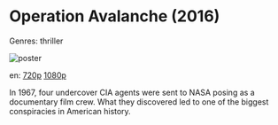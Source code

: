 # Operation Avalanche (2016)

Genres: thriller

![poster](http://image.tmdb.org/t/p/w500/fhASK3sWpe85FW44VMs7YBVaG5Z.jpg)

en:
  [720p](magnet:?xt=urn:btih:A24DFA3CA17F8EF07D022249C779AE8943290D53&tr=udp://glotorrents.pw:6969/announce&tr=udp://tracker.opentrackr.org:1337/announce&tr=udp://torrent.gresille.org:80/announce&tr=udp://tracker.openbittorrent.com:80&tr=udp://tracker.coppersurfer.tk:6969&tr=udp://tracker.leechers-paradise.org:6969&tr=udp://p4p.arenabg.ch:1337&tr=udp://tracker.internetwarriors.net:1337)
  [1080p](magnet:?xt=urn:btih:FC23D5C40CF4B7896B70E3591A06AD16C494A3DD&tr=udp://glotorrents.pw:6969/announce&tr=udp://tracker.opentrackr.org:1337/announce&tr=udp://torrent.gresille.org:80/announce&tr=udp://tracker.openbittorrent.com:80&tr=udp://tracker.coppersurfer.tk:6969&tr=udp://tracker.leechers-paradise.org:6969&tr=udp://p4p.arenabg.ch:1337&tr=udp://tracker.internetwarriors.net:1337)
  


In 1967, four undercover CIA agents were sent to NASA posing as a documentary film crew. What they discovered led to one of the biggest conspiracies in American history.
